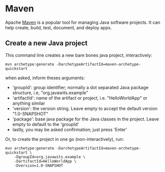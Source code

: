 # Maven

Apache [Maven](https://maven.apache.org/guides/getting-started/maven-in-five-minutes.html) is a popular tool for managing Java software projects. It can help create, build, test, document, and deploy apps.

## Create a new Java project

This command line creates a new bare bones java project, interactively:
```console
mvn archetype:generate -DarchetypeArtifactId=maven-archetype-quickstart
```

when asked, inform theses arguments:
- 'groupId': group identifier; normally a dot separated Java package structure, i.e, "org.javawits.example"
- 'artifactId': name of the artifact or project, i.e. "HelloWorldApp" or anything similar
- 'version': the version string. Leave empty to accept the default version "1.0-SNAPSHOT"
- 'package': base java package for the Java classes in the project. Leave empty to default to the 'groupId'
- lastly, you may be asked confirmation; just press 'Enter'

Or, to create the project in one go (non-interactively), run:
```console
mvn archetype:generate -DarchetypeArtifactId=maven-archetype-quickstart \
    -DgroupId=org.javawits.example \
    -DartifactId=HelloWorldApp \
    -Dversion=1.0-SNAPSHOT
```
